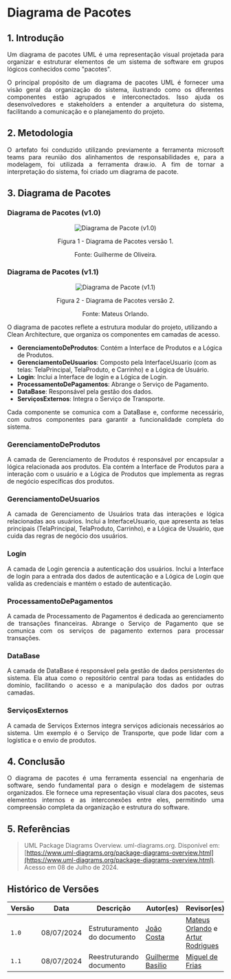 # Diagrama de Pacotes


## 1. Introdução

<p align="justify">
Um diagrama de pacotes UML é uma representação visual projetada para organizar e estruturar elementos de um sistema de software em grupos lógicos conhecidos como "pacotes".
</p>
<p align="justify">
O principal propósito de um diagrama de pacotes UML é fornecer uma visão geral da organização do sistema, ilustrando como os diferentes componentes estão agrupados e interconectados. Isso ajuda os desenvolvedores e stakeholders a entender a arquitetura do sistema, facilitando a comunicação e o planejamento do projeto.
</p>

## 2. Metodologia

<p align="justify">
O artefato foi conduzido utilizando previamente a ferramenta microsoft teams para reunião dos alinhamentos de responsabilidades e, para a modelagem, foi utilizada a ferramenta draw.io. A fim de tornar a interpretação do sistema, foi criado um diagrama de pacote.
</p>


## 3. Diagrama de Pacotes

### Diagrama de Pacotes (v1.0)

<div align = "center"><img src="https://raw.githubusercontent.com/UnBArqDsw2024-1/2024.1_G7_My_Market/main/docs/Imagens/Diagramas/DiagramaDePacotes1.jpeg" alt="Diagrama de Pacote (v1.0)">

<p>Figura 1 - Diagrama de Pacotes versão 1. </p>
<p>Fonte: Guilherme de Oliveira. </p>
</div>


### Diagrama de Pacotes (v1.1)

<div align = "center"><img src="https://raw.githubusercontent.com/UnBArqDsw2024-1/2024.1_G7_My_Market/main/docs/Imagens/Diagramas/Diagrama-de-Pacotes.jpeg" alt="Diagrama de Pacote (v1.1)">

<p>Figura 2 - Diagrama de Pacotes versão 2. </p>
<p>Fonte: Mateus Orlando. </p>
</div>


<p align="justify">

O diagrama de pacotes reflete a estrutura modular do projeto, utilizando a Clean Architecture, que organiza os componentes em camadas de acesso.

- **GerenciamentoDeProdutos**: Contém a Interface de Produtos e a Lógica de Produtos.
- **GerenciamentoDeUsuarios**: Composto pela InterfaceUsuario (com as telas: TelaPrincipal, TelaProduto, e Carrinho) e a Lógica de Usuário.
- **Login**: Inclui a Interface de login e a Lógica de Login.
- **ProcessamentoDePagamentos**: Abrange o Serviço de Pagamento.
- **DataBase**: Responsável pela gestão dos dados.
- **ServiçosExternos**: Integra o Serviço de Transporte.

<p align="justify">
Cada componente se comunica com a DataBase e, conforme necessário, com outros componentes para garantir a funcionalidade completa do sistema.
</p>

### GerenciamentoDeProdutos

<p align="justify">
A camada de Gerenciamento de Produtos é responsável por encapsular a lógica relacionada aos produtos. Ela contém a Interface de Produtos para a interação com o usuário e a Lógica de Produtos que implementa as regras de negócio específicas dos produtos.
</p>

### GerenciamentoDeUsuarios

<p align="justify">
A camada de Gerenciamento de Usuários trata das interações e lógica relacionadas aos usuários. Inclui a InterfaceUsuario, que apresenta as telas principais (TelaPrincipal, TelaProduto, Carrinho), e a Lógica de Usuário, que cuida das regras de negócio dos usuários.
</p>

### Login

<p align="justify">
A camada de Login gerencia a autenticação dos usuários. Inclui a Interface de login para a entrada dos dados de autenticação e a Lógica de Login que valida as credenciais e mantém o estado de autenticação.
</p>

### ProcessamentoDePagamentos

<p align="justify">
A camada de Processamento de Pagamentos é dedicada ao gerenciamento de transações financeiras. Abrange o Serviço de Pagamento que se comunica com os serviços de pagamento externos para processar transações.
</p>

### DataBase

<p align="justify">
A camada de DataBase é responsável pela gestão de dados persistentes do sistema. Ela atua como o repositório central para todas as entidades do domínio, facilitando o acesso e a manipulação dos dados por outras camadas.
</p>

### ServiçosExternos

<p align="justify">
A camada de Serviços Externos integra serviços adicionais necessários ao sistema. Um exemplo é o Serviço de Transporte, que pode lidar com a logística e o envio de produtos.
</p>


## 4. Conclusão

<p align="justify">
O diagrama de pacotes é uma ferramenta essencial na engenharia de software, sendo fundamental para o design e modelagem de sistemas organizados. Ele fornece uma representação visual clara dos pacotes, seus elementos internos e as interconexões entre eles, permitindo uma compreensão completa da organização e estrutura do software.
</p>

## 5. Referências


> UML Package Diagrams Overview. <bold>uml-diagrams.org<bold>. Disponível em: [https://www.uml-diagrams.org/package-diagrams-overview.html](https://www.uml-diagrams.org/package-diagrams-overview.html). Acesso em 08 de Julho de 2024.

## Histórico de Versões

| Versão |     Data    | Descrição   | Autor(es) | Revisor(es) |
| ------ | ----------- | ----------- | --------- | ----------- |
| `1.0`  | 08/07/2024 | Estruturamento do documento | [João Costa](https://github.com/jvcostta)  | [Mateus Orlando](https://github.com/MateusPy) e [Artur Rodrigues](https://github.com/ArturRSA19)|
| `1.1`  | 08/07/2024 | Reestruturando documento | [Guilherme Basilio](https://github.com/GuilhermeBES)  | [Miguel de Frias](https://github.com/migueldefrias) |